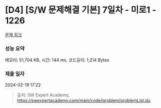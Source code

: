 # [D4] [S/W 문제해결 기본] 7일차 - 미로1 - 1226 

[문제 링크](https://swexpertacademy.com/main/code/problem/problemDetail.do?contestProbId=AV14vXUqAGMCFAYD) 

### 성능 요약

메모리: 51,704 KB, 시간: 144 ms, 코드길이: 1,214 Bytes

### 제출 일자

2024-02-19 17:22



> 출처: SW Expert Academy, https://swexpertacademy.com/main/code/problem/problemList.do